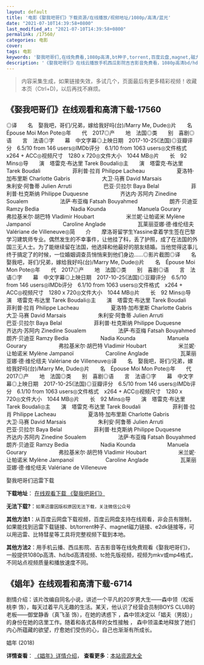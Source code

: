 ```yaml
---
layout: default
title: '电影《娶我吧哥们》下载资源/在线播放/视频地址/1080p/高清/蓝光'
date: "2021-07-10T14:39:58+0800"
last_modified_at: "2021-07-10T14:39:58+0800"
permalink: /17560/
categories: 电影
cover:
tags: 电影
keywords: '娶我吧哥们,在线免费看,1080p高清,bt种子,torrent,百度云盘,magnet,磁力链,迅雷下载资源'
description: '《娶我吧哥们》在线云播放手机西瓜影院吉吉影音免费看，1080p高清bd/hd未删减完整版和tc抢先枪版，mkv/mp4格式，附带bt/torrent种子、magnet/磁力链、百度云盘、网盘资源迅雷下载链接'
---
```


>内容采集生成，如果链接失效，多试几个，页面最后有更多精彩视频！收藏本页（Ctrl+D)，以后再找不麻烦。


## 《娶我吧哥们》在线观看和高清下载-17560

◎译　　名　娶我吧，哥们/兄弟，嫁给我好吗(台)/Marry Me, Dude◎片　　名　Épouse Moi Mon Pote◎年　　代　2017◎产　　地　法国◎类　　别　喜剧◎语　　言　法语◎字　　幕　中文字幕◎上映日期　2017-10-25(法国)◎豆瓣评分　6.5/10 from 146 users◎IMDb评分　6.1/10 from 1063 users◎文件格式　x264 + ACC◎视频尺寸　1280 x 720◎文件大小　1044 MB◎片　　长　92 Mins◎导　　演　塔雷克·布达里 Tarek Boudali◎主　　演　塔雷克·布达里 Tarek Boudali　　　　　　菲利普·拉肖 Philippe Lacheau　　　　　　夏洛特·加布里斯 Charlotte Gabris　　　　　　大卫·马赛 David Marsais　　　　　　朱利安·阿鲁蒂 Julien Arruti　　　　　　巴亚·贝拉尔 Baya Belal　　　　　　菲利普·杜克斯纳 Philippe Duquesne　　　　　　齐达内·苏阿内 Zinedine Soualem　　　　　　法萨·布亚梅 Fatsah Bouyahmed　　　　　　朗齐·贝迪亚 Ramzy Bedia　　　　　　Nadia Kounda　　　　　　Manuela Gourary　　　　　　弗拉基米尔·胡巴特 Vladimir Houbart　　　　　　米兰妮·让帕诺米 Mylène Jampanoï　　　　　　Caroline Anglade　　　　　　瓦莱丽亚娜·德·维伦纽夫 Valériane de Villeneuve◎简　　介　　摩洛哥留学生Yassine拿着学生签在巴黎学习建筑师专业。偶然发生的不幸事件，让他挂了科，丢了护照，成了在法国的外国三无人士。为了能继续留在法国，他选择和他最好的朋友结婚。当他觉得这事儿终于搞定了的时候，一位婚姻调查员悄悄来到他们身边……◎影片截图◎译　　名　娶我吧，哥们/兄弟，嫁给我好吗(台)/Marry Me, Dude◎片　　名　Épouse Moi Mon Pote◎年　　代　2017◎产　　地　法国◎类　　别　喜剧◎语　　言　法语◎字　　幕　中文字幕◎上映日期　2017-10-25(法国)◎豆瓣评分　6.5/10 from 146 users◎IMDb评分　6.1/10 from 1063 users◎文件格式　x264 + ACC◎视频尺寸　1280 x 720◎文件大小　1044 MB◎片　　长　92 Mins◎导　　演　塔雷克·布达里 Tarek Boudali◎主　　演　塔雷克·布达里 Tarek Boudali　　　　　　菲利普·拉肖 Philippe Lacheau　　　　　　夏洛特·加布里斯 Charlotte Gabris　　　　　　大卫·马赛 David Marsais　　　　　　朱利安·阿鲁蒂 Julien Arruti　　　　　　巴亚·贝拉尔 Baya Belal　　　　　　菲利普·杜克斯纳 Philippe Duquesne　　　　　　齐达内·苏阿内 Zinedine Soualem　　　　　　法萨·布亚梅 Fatsah Bouyahmed　　　　　　朗齐·贝迪亚 Ramzy Bedia　　　　　　Nadia Kounda　　　　　　Manuela Gourary　　　　　　弗拉基米尔·胡巴特 Vladimir Houbart　　　　　　米兰妮·让帕诺米 Mylène Jampanoï　　　　　　Caroline Anglade　　　　　　瓦莱丽亚娜·德·维伦纽夫 Valériane de Villeneuve◎译　　名　娶我吧，哥们/兄弟，嫁给我好吗(台)/Marry Me, Dude◎片　　名　Épouse Moi Mon Pote◎年　　代　2017◎产　　地　法国◎类　　别　喜剧◎语　　言　法语◎字　　幕　中文字幕◎上映日期　2017-10-25(法国)◎豆瓣评分　6.5/10 from 146 users◎IMDb评分　6.1/10 from 1063 users◎文件格式　x264 + ACC◎视频尺寸　1280 x 720◎文件大小　1044 MB◎片　　长　92 Mins◎导　　演　塔雷克·布达里 Tarek Boudali◎主　　演　塔雷克·布达里 Tarek Boudali　　　　　　菲利普·拉肖 Philippe Lacheau　　　　　　夏洛特·加布里斯 Charlotte Gabris　　　　　　大卫·马赛 David Marsais　　　　　　朱利安·阿鲁蒂 Julien Arruti　　　　　　巴亚·贝拉尔 Baya Belal　　　　　　菲利普·杜克斯纳 Philippe Duquesne　　　　　　齐达内·苏阿内 Zinedine Soualem　　　　　　法萨·布亚梅 Fatsah Bouyahmed　　　　　　朗齐·贝迪亚 Ramzy Bedia　　　　　　Nadia Kounda　　　　　　Manuela Gourary　　　　　　弗拉基米尔·胡巴特 Vladimir Houbart　　　　　　米兰妮·让帕诺米 Mylène Jampanoï　　　　　　Caroline Anglade　　　　　　瓦莱丽亚娜·德·维伦纽夫 Valériane de Villeneuve


娶我吧哥们迅雷下载

**下载地址**： [在线观看下载 《娶我吧哥们》](https://www.993dy.com//vod-detail-id-30772.html) 


**无法下载?**：`如果迅雷因版权原因无法下载，关注微信公众号 `

**其他方法1**：从百度云网盘下载视频，百度云网盘支持在线观看，非会员有限制，如果能找到迅雷下载链接、bt/torrent种子、magnet磁力链接、e2dk链接等，可以用迅雷、比特彗星等工具将完整视频下载到本地。

**其他方法2**：用手机云播、西瓜影院、吉吉影音等在线免费观看《娶我吧哥们》，一般提供1080p高清、hd/bd高清视频、tc抢先版视频，视频为mkv或mp4格式，不同站点视频质量和播放速度不同。


## 《娼年》在线观看和高清下载-6714

剧情介绍：该片改编自同名小说，讲述一个平凡的20岁男大生——森中领（松坂桃李 饰），每天过着平凡无趣的生活。某天，他认识了经营会员制BOYS CLUB的老板——御堂静香（真飞圣 饰），在她的诱惑下 ，森中领决定以「娼夫（男妓）」的身份在她的店里工作。随着和各式各样的女性接触 ， 森中领温柔地释放了她们内心所蕴藏的欲望，疗愈她们受伤的心，自己也渐渐有所成长。


娼年 (2018)

**详情查看**： [《娼年》详情介绍](/movie/6714/)， **查看更多**：[本站资源大全](/movie/t/all/)

